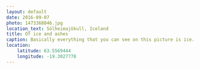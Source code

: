 ```yaml
---
layout: default
date: 2016-09-07
photo: 1473368046.jpg
location_text: Sólheimajökull, Iceland
title: Of ice and ashes
caption: Basically everything that you can see on this picture is ice. It is either melted or still hard but hidden under a thick layer of dirt and ashes from a previous volcano erruption.
location:
    latitude: 63.5569444
    longitude: -19.3027778
---
```

